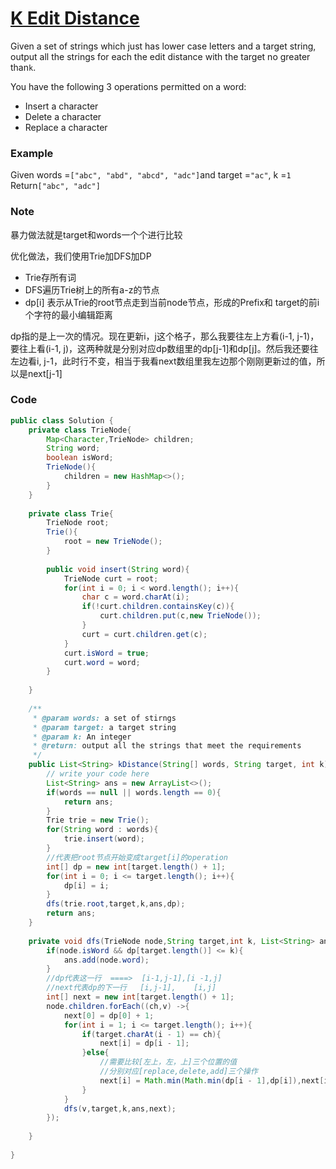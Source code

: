# [K Edit Distance](https://www.lintcode.com/problem/k-edit-distance/description?_from=ladder&&fromId=4)

Given a set of strings which just has lower case letters and a target string, output all the strings for each the edit distance with the target no greater than`k`.

You have the following 3 operations permitted on a word:

* Insert a character
* Delete a character
* Replace a character

### Example

Given words =`["abc", "abd", "abcd", "adc"]`and target =`"ac"`, k =`1`  
Return`["abc", "adc"]`

### Note

暴力做法就是target和words一个个进行比较

优化做法，我们使用Trie加DFS加DP

* Trie存所有词
* DFS遍历Trie树上的所有a-z的节点
* dp\[i\] 表示从Trie的root节点走到当前node节点，形成的Prefix和 target的前i个字符的最小编辑距离

 dp指的是上一次的情况。现在更新i，j这个格子，那么我要往左上方看\(i-1, j-1\)，要往上看\(i-1, j\)，这两种就是分别对应dp数组里的dp\[j-1\]和dp\[j\]。然后我还要往左边看i, j-1，此时行不变，相当于我看next数组里我左边那个刚刚更新过的值，所以是next\[j-1\]

### Code

```java
public class Solution {
    private class TrieNode{
        Map<Character,TrieNode> children;
        String word;
        boolean isWord;
        TrieNode(){
            children = new HashMap<>();
        }
    }
    
    private class Trie{
        TrieNode root;
        Trie(){
            root = new TrieNode();
        }
        
        public void insert(String word){
            TrieNode curt = root;
            for(int i = 0; i < word.length(); i++){
                char c = word.charAt(i);
                if(!curt.children.containsKey(c)){
                    curt.children.put(c,new TrieNode());
                }
                curt = curt.children.get(c);
            }
            curt.isWord = true;
            curt.word = word;
        }
        
    }
    
    /**
     * @param words: a set of stirngs
     * @param target: a target string
     * @param k: An integer
     * @return: output all the strings that meet the requirements
     */
    public List<String> kDistance(String[] words, String target, int k) {
        // write your code here
        List<String> ans = new ArrayList<>();
        if(words == null || words.length == 0){
            return ans;
        }
        Trie trie = new Trie();
        for(String word : words){
            trie.insert(word);
        }
        //代表把root节点开始变成target[i]的operation
        int[] dp = new int[target.length() + 1];
        for(int i = 0; i <= target.length(); i++){
            dp[i] = i;
        }
        dfs(trie.root,target,k,ans,dp);
        return ans;
    }
    
    private void dfs(TrieNode node,String target,int k, List<String> ans, int[] dp){
        if(node.isWord && dp[target.length()] <= k){
            ans.add(node.word);
        }
        //dp代表这一行  ====>  [i-1,j-1],[i -1,j]
        //next代表dp的下一行   [i,j-1],    [i,j]
        int[] next = new int[target.length() + 1];
        node.children.forEach((ch,v) ->{
            next[0] = dp[0] + 1;
            for(int i = 1; i <= target.length(); i++){
                if(target.charAt(i - 1) == ch){
                    next[i] = dp[i - 1];
                }else{
                    //需要比较[左上，左，上]三个位置的值
                    //分别对应[replace,delete,add]三个操作
                    next[i] = Math.min(Math.min(dp[i - 1],dp[i]),next[i - 1]) + 1;
                }
            }
            dfs(v,target,k,ans,next);
        });
        
    }
    
}
```



